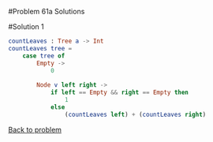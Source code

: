 #Problem 61a Solutions

#Solution 1

```elm
countLeaves : Tree a -> Int
countLeaves tree =
    case tree of
        Empty ->
            0
            
        Node v left right ->
            if left == Empty && right == Empty then
                1
            else
                (countLeaves left) + (countLeaves right)
```
[Back to problem](../p/p61a.md)